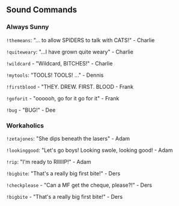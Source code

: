 ## Sound Commands
### Always Sunny
`!themeans`: "... to allow SPIDERS to talk with CATS!" - Charlie

`!quiteweary`: "...I have grown quite weary" - Charlie

`!wildcard` - "Wildcard, BITCHES!" - Charlie

`!mytools`: "TOOLS! TOOLS! ..." - Dennis

`!firstblood` - "THEY. DREW. FIRST. BLOOD - Frank

`!goforit` - "oooooh, go for it go for it" - Frank

`!bug` - "BUG!" - Dee



### Workaholics
`!zetajones`: "She dips beneath the lasers" - Adam

`!lookinggood`: "Let's go boys! Looking swole, looking good! - Adam

`!rip`: "I'm ready to RIIIIIP!" - Adam

`!bigbite`: "That's a really big first bite!" - Ders

`!checkplease` - "Can a MF get the cheque, please?!" - Ders

`!bigbite` - "That's a really big first bite!" - Ders
